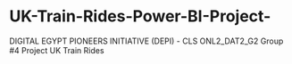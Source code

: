 # UK-Train-Rides-Power-BI-Project-
DIGITAL EGYPT PIONEERS INITIATIVE  (DEPI) - CLS ONL2_DAT2_G2 Group #4 Project UK Train Rides
